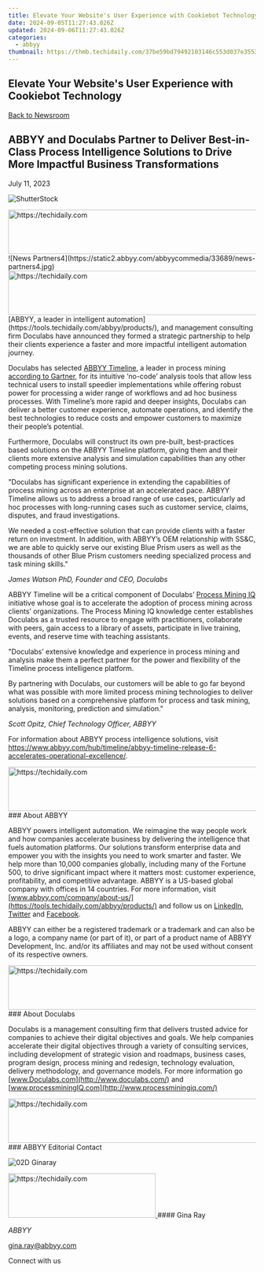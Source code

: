 ```yaml
---
title: Elevate Your Website's User Experience with Cookiebot Technology
date: 2024-09-05T11:27:43.026Z
updated: 2024-09-06T11:27:43.026Z
categories:
  - abbyy
thumbnail: https://thmb.techidaily.com/37be59bd79492103146c553d037e355365677b2067dd8fea4392e3520b311142.jpg
---
```


## Elevate Your Website's User Experience with Cookiebot Technology

[Back to Newsroom](https://tools.techidaily.com/abbyy/products/)

## ABBYY and Doculabs Partner to Deliver Best-in-Class Process Intelligence Solutions to Drive More Impactful Business Transformations

July 11, 2023

![ShutterStock](https://content.abbyy.com/-/media/project/abbyy/abbyy/branchtemplates/shutterstock_1272462163_1296-x-729.jpg?h=729&iar=0&w=1296)

<!-- affiliate ads begin -->
<a href="https://unicoeye.pxf.io/c/5597632/2121335/18498" target="_top" id="2121335">
  <img src="//a.impactradius-go.com/display-ad/18498-2121335" border="0" alt="https://techidaily.com" width="728" height="90"/>
</a>
<img height="0" width="0" src="https://unicoeye.pxf.io/i/5597632/2121335/18498" style="position:absolute;visibility:hidden;" border="0" />
<!-- affiliate ads end -->
![News Partners4](https://static2.abbyy.com/abbyycommedia/33689/news-partners4.jpg) 

<!-- affiliate ads begin -->
<a href="https://appsumo.8odi.net/c/5597632/2123739/7443" target="_top" id="2123739">
  <img src="//a.impactradius-go.com/display-ad/7443-2123739" border="0" alt="https://techidaily.com" width="728" height="90"/>
</a>
<img height="0" width="0" src="https://appsumo.8odi.net/i/5597632/2123739/7443" style="position:absolute;visibility:hidden;" border="0" />
<!-- affiliate ads end -->
[ABBYY, a leader in intelligent automation](https://tools.techidaily.com/abbyy/products/), and management consulting firm Doculabs have announced they formed a strategic partnership to help their clients experience a faster and more impactful intelligent automation journey.

Doculabs has selected [ABBYY Timeline](https://tools.techidaily.com/abbyy/products/), a leader in process mining [according to Gartner](https://tools.techidaily.com/abbyy/products/), for its intuitive ‘no-code’ analysis tools that allow less technical users to install speedier implementations while offering robust power for processing a wider range of workflows and ad hoc business processes. With Timeline’s more rapid and deeper insights, Doculabs can deliver a better customer experience, automate operations, and identify the best technologies to reduce costs and empower customers to maximize their people’s potential.

Furthermore, Doculabs will construct its own pre-built, best-practices based solutions on the ABBYY Timeline platform, giving them and their clients more extensive analysis and simulation capabilities than any other competing process mining solutions. 

"Doculabs has significant experience in extending the capabilities of process mining across an enterprise at an accelerated pace. ABBYY Timeline allows us to address a broad range of use cases, particularly ad hoc processes with long-running cases such as customer service, claims, disputes, and fraud investigations.   
  
We needed a cost-effective solution that can provide clients with a faster return on investment. In addition, with ABBYY’s OEM relationship with SS&C, we are able to quickly serve our existing Blue Prism users as well as the thousands of other Blue Prism customers needing specialized process and task mining skills."

_James Watson PhD, Founder and CEO, Doculabs_

ABBYY Timeline will be a critical component of Doculabs’ [Process Mining IQ](https://www.doculabs.com/post/introducing-process-mining-iq-a-game-changer-for-process-mining-enthusiasts) initiative whose goal is to accelerate the adoption of process mining across clients’ organizations. The Process Mining IQ knowledge center establishes Doculabs as a trusted resource to engage with practitioners, collaborate with peers, gain access to a library of assets, participate in live training, events, and reserve time with teaching assistants.

"Doculabs’ extensive knowledge and experience in process mining and analysis make them a perfect partner for the power and flexibility of the Timeline process intelligence platform.   
  
By partnering with Doculabs, our customers will be able to go far beyond what was possible with more limited process mining technologies to deliver solutions based on a comprehensive platform for process and task mining, analysis, monitoring, prediction and simulation."

_Scott Opitz, Chief Technology Officer, ABBYY_

For information about ABBYY process intelligence solutions, visit <https://www.abbyy.com/hub/timeline/abbyy-timeline-release-6-accelerates-operational-excellence/>.

<!-- affiliate ads begin -->
<a href="https://united.elfm.net/c/5597632/2139563/4704" target="_top" id="2139563">
  <img src="//a.impactradius-go.com/display-ad/4704-2139563" border="0" alt="https://techidaily.com" width="728" height="90"/>
</a>
<img height="0" width="0" src="https://united.elfm.net/i/5597632/2139563/4704" style="position:absolute;visibility:hidden;" border="0" />
<!-- affiliate ads end -->
### About ABBYY

ABBYY powers intelligent automation. We reimagine the way people work and how companies accelerate business by delivering the intelligence that fuels automation platforms. Our solutions transform enterprise data and empower you with the insights you need to work smarter and faster. We help more than 10,000 companies globally, including many of the Fortune 500, to drive significant impact where it matters most: customer experience, profitability, and competitive advantage. ABBYY is a US-based global company with offices in 14 countries. For more information, visit [www.abbyy.com/company/about-us/](https://tools.techidaily.com/abbyy/products/) and follow us on [LinkedIn](https://www.linkedin.com/company/abbyy), [Twitter](https://twitter.com/ABBYY%5FSoftware) and [Facebook](https://www.facebook.com/ABBYYsoft).

ABBYY can either be a registered trademark or a trademark and can also be a logo, a company name (or part of it), or part of a product name of ABBYY Development, Inc. and/or its affiliates and may not be used without consent of its respective owners.

<!-- affiliate ads begin -->
<a href="https://appsumo.8odi.net/c/5597632/2130891/7443" target="_top" id="2130891">
  <img src="//a.impactradius-go.com/display-ad/7443-2130891" border="0" alt="https://techidaily.com" width="728" height="90"/>
</a>
<img height="0" width="0" src="https://appsumo.8odi.net/i/5597632/2130891/7443" style="position:absolute;visibility:hidden;" border="0" />
<!-- affiliate ads end -->
### About Doculabs

Doculabs is a management consulting firm that delivers trusted advice for companies to achieve their digital objectives and goals. We help companies accelerate their digital objectives through a variety of consulting services, including development of strategic vision and roadmaps, business cases, program design, process mining and redesign, technology evaluation, delivery methodology, and governance models. For more information go [www.Doculabs.com](http://www.doculabs.com/) and [www.processminingIQ.com](http://www.processminingiq.com/)

<!-- affiliate ads begin -->
<a href="https://appsumo.8odi.net/c/5597632/2130890/7443" target="_top" id="2130890">
  <img src="//a.impactradius-go.com/display-ad/7443-2130890" border="0" alt="https://techidaily.com" width="728" height="90"/>
</a>
<img height="0" width="0" src="https://appsumo.8odi.net/i/5597632/2130890/7443" style="position:absolute;visibility:hidden;" border="0" />
<!-- affiliate ads end -->
### ABBYY Editorial Contact

![02D Ginaray](https://static2.abbyy.com/abbyycommedia/23662/02d-ginaray.png)

<!-- affiliate ads begin -->
<a href="https://aidotcom.pxf.io/c/5597632/2129042/19576" target="_top" id="2129042">
  <img src="//a.impactradius-go.com/display-ad/19576-2129042" border="0" alt="https://techidaily.com" width="300" height="90"/>
</a>
<img height="0" width="0" src="https://aidotcom.pxf.io/i/5597632/2129042/19576" style="position:absolute;visibility:hidden;" border="0" />
<!-- affiliate ads end -->
#### Gina Ray

_ABBYY_

[gina.ray@abbyy.com](https://tools.techidaily.com/abbyy/products/) 

  
Connect with us

<ins class="adsbygoogle"
     style="display:block"
     data-ad-format="autorelaxed"
     data-ad-client="ca-pub-7571918770474297"
     data-ad-slot="1223367746"></ins>



<ins class="adsbygoogle"
     style="display:block"
     data-ad-client="ca-pub-7571918770474297"
     data-ad-slot="8358498916"
     data-ad-format="auto"
     data-full-width-responsive="true"></ins>


